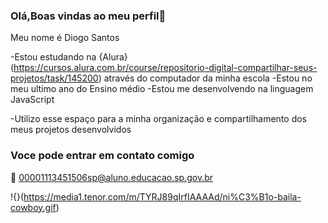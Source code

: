 ### Olá,Boas vindas ao meu perfil🖤

Meu nome é Diogo Santos

-Estou estudando na {Alura}(https://cursos.alura.com.br/course/repositorio-digital-compartilhar-seus-projetos/task/145200) através do computador da minha escola
-Estou no meu ultimo ano do Ensino médio
-Estou me desenvolvendo na linguagem JavaScript

-Utilizo esse espaço para a minha organização e compartilhamento dos meus projetos desenvolvidos

###  Voce pode entrar em contato comigo 

📧 00001113451506sp@aluno.educacao.sp.gov.br

!{}(https://media1.tenor.com/m/TYRJ89qIrfIAAAAd/ni%C3%B1o-baila-cowboy.gif)
